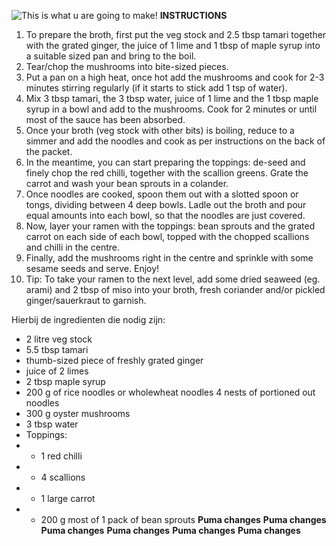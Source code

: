 ![This is what u are going to make!](https://thehappypear.ie/wp-content/uploads/2021/03/01.The-Happy-Pears-Japanese-veg-ramen-2-1536x1536.jpg)
**INSTRUCTIONS**

1. To prepare the broth, first put the veg stock and 2.5 tbsp tamari together with the grated ginger, the juice of 1 lime and 1 tbsp of maple syrup into a suitable sized pan and bring to the boil.
2. Tear/chop the mushrooms into bite-sized pieces.
3. Put a pan on a high heat, once hot add the mushrooms and cook for 2-3 minutes stirring regularly (if it starts to stick add 1 tsp of water).
4. Mix 3 tbsp tamari, the 3 tbsp water, juice of 1 lime and the 1 tbsp maple syrup in a bowl and add to the mushrooms. Cook for 2 minutes or until most of the sauce has been absorbed.
5. Once your broth (veg stock with other bits) is boiling, reduce to a simmer and add the noodles and cook as per instructions on the back of the packet.
6. In the meantime, you can start preparing the toppings: de-seed and finely chop the red chilli, together with the scallion greens. Grate the carrot and wash your bean sprouts in a colander.
7. Once noodles are cooked, spoon them out with a slotted spoon or tongs, dividing between 4 deep bowls. Ladle out the broth and pour equal amounts into each bowl, so that the noodles are just covered.
8. Now, layer your ramen with the toppings: bean sprouts and the grated carrot on each side of each bowl, topped with the chopped scallions and chilli in the centre.
9. Finally, add the mushrooms right in the centre and sprinkle with some sesame seeds and serve. Enjoy!
10. Tip: To take your ramen to the next level, add some dried seaweed (eg. arami) and 2 tbsp of miso into your broth, fresh coriander and/or pickled ginger/sauerkraut to garnish.

Hierbij de ingredienten die nodig zijn:

- 2 litre veg stock
- 5.5 tbsp tamari
- thumb-sized piece of freshly grated ginger
- juice of 2 limes
- 2 tbsp maple syrup
- 200 g of rice noodles or wholewheat noodles 4 nests of portioned out noodles
- 300 g oyster mushrooms
- 3 tbsp water
- Toppings:
- - 1 red chilli
- - 4 scallions
- - 1 large carrot
- - 200 g most of 1 pack of bean sprouts
    **Puma changes**
    **Puma changes**
    **Puma changes**
    **Puma changes**
    **Puma changes**
    **Puma changes**
